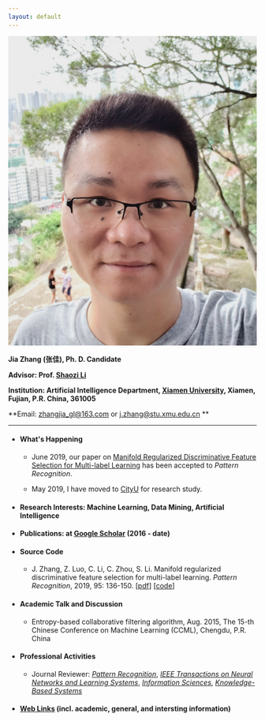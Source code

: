 ```yaml
---
layout: default
---
```


<img class="profile-picture" src="jiazhang.jpg">

**Jia Zhang (张佳), Ph. D. Candidate**

**Advisor: Prof. [Shaozi Li](http://imt.xmu.edu.cn/szdw.html)**

**Institution: Artificial Intelligence Department, [Xiamen University](https://www.xmu.edu.cn/), Xiamen, Fujian, P.R. China, 361005**

**Email: [zhangjia_gl@163.com](mailto:zhangjia_gl@163.com) or [j.zhang@stu.xmu.edu.cn](mailto:j.zhang@stu.xmu.edu.cn)
**

---

* #### What's Happening

    * June 2019, our paper on [Manifold Regularized Discriminative Feature Selection for Multi-label Learning](https://www.sciencedirect.com/science/article/pii/S0031320319302341) has been accepted to *Pattern Recognition*.

    * May 2019, I have moved to [CityU](https://www.cityu.edu.hk/) for research study.

* #### Research Interests: Machine Learning, Data Mining, Artificial Intelligence

* #### Publications: at [Google Scholar](https://scholar.google.com.hk/citations?user=yBaTk-gAAAAJ&hl=en) (2016 - date)

* #### Source Code

   * J. Zhang, Z. Luo, C. Li, C. Zhou, S. Li. Manifold regularized discriminative feature selection for multi-label learning. *Pattern Recognition*, 2019, 95: 136-150. [[pdf](1-s2.0-S0031320319302341-main.pdf)] [[code](MDFS-master.zip)]

* #### Academic Talk and Discussion

    * Entropy-based collaborative filtering algorithm, Aug. 2015, The 15-th Chinese Conference on Machine Learning (CCML), Chengdu, P.R. China

* #### Professional Activities

    * Journal Reviewer: [*Pattern Recognition*](https://www.journals.elsevier.com/pattern-recognition/), [*IEEE Transactions on Neural Networks and Learning Systems*](https://mc.manuscriptcentral.com/tnnls), [*Information Sciences*](https://www.journals.elsevier.com/information-sciences), [*Knowledge-Based Systems*](https://www.journals.elsevier.com/knowledge-based-systems)

* #### [Web Links](links) (incl. academic, general, and intersting information)
